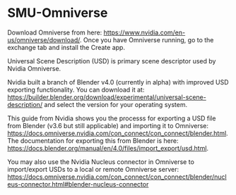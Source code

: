 # SMU-Omniverse

Download Omniverse from here: https://www.nvidia.com/en-us/omniverse/download/. Once you have Omniverse running, go to the exchange tab and install the Create app.

Universal Scene Description (USD) is primary scene descriptor used by Nvidia Omniverse.

Nvidia built a branch of Blender v4.0 (currently in alpha) with improved USD exporting functionality. You can download it at: https://builder.blender.org/download/experimental/universal-scene-description/ and select the version for your operating system.

This guide from Nvidia shows you the processs for exporting a USD file from Blender (v3.6 but still applicable) and importing it to Omniverse: https://docs.omniverse.nvidia.com/con_connect/con_connect/blender.html. The documentation for exporting this from Blender is here: https://docs.blender.org/manual/en/4.0/files/import_export/usd.html.

You may also use the Nvidia Nucleus connector in Omniverse to import/export USDs to a local or remote Omniverse server: https://docs.omniverse.nvidia.com/con_connect/con_connect/blender/nucleus-connector.html#blender-nucleus-connector

